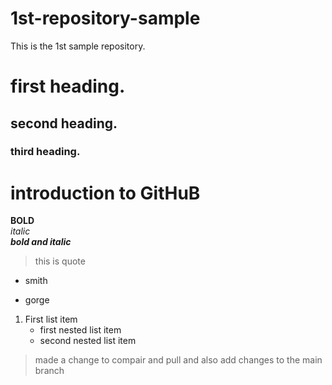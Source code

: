 # 1st-repository-sample
This is the 1st sample repository.
# first heading.
## second heading.
### third heading.
# introduction to GitHuB
**BOLD**\
*italic*\
***bold and italic***
> this is quote
* smith
- gorge
1. First list item
    - first nested list item
     - second nested list item
       
> made a change to compair and pull and also add changes to the main branch 
